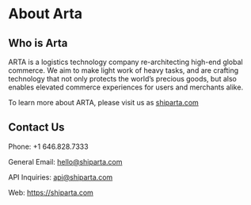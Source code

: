 # About Arta

## Who is Arta

ARTA is a logistics technology company re-architecting high-end global commerce. We aim to make light work of heavy tasks, and are crafting technology that not only protects the world’s precious goods, but also enables elevated commerce experiences for users and merchants alike.

To learn more about ARTA, please visit us as [shiparta.com](https://shiparta.com)

## Contact Us
Phone: +1 646.828.7333

General Email: hello@shiparta.com

API Inquiries: api@shiparta.com

Web: https://shiparta.com
